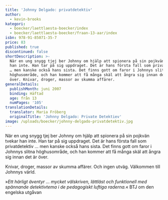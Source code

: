 ```yaml
---
title: 'Johnny Delgado: privatdetektiv'
author:
  - kevin-brooks
kategori:
  - boecker/laettlaesta-boecker/index
  - boecker/laettlaesta-boecker/fraan-13-aar/index
isbn: 978-91-85071-35-7
price: 83
published: true
discontinued: false
shortDescription: >-
  När en ung snygg tjej ber Johnny om hjälp att spionera på sin pojkvän tvekar
  han inte. Han tar på sig uppdraget. Det är hans första fall som privatdetektiv
  … men kanske också hans sista. Det finns gott om faror i Johnnys slitna
  höghusområde, och han kommer att få många skäl att ångra sig innan det är
  över. Knivar, droger, massor av skumma affärer.
generalDetails:
  publishMonth: juni 2007
  binding: Häftad
  age: från 13
  numPages: '105'
translationDetails:
  translator: Maria Fröberg
  originalTitle: 'Johnny Delgado: Private Detektiev'
image: /uploads/boecker/johnny-delgado-privatdetektiv.jpg
---
```

När en ung snygg tjej ber Johnny om hjälp att spionera på sin pojkvän tvekar han inte. Han tar på sig uppdraget. Det är hans första fall som privatdetektiv … men kanske också hans sista. Det finns gott om faror i Johnnys slitna höghusområde, och han kommer att få många skäl att ångra sig innan det är över.

Knivar, droger, massor av skumma affärer. Och ingen utväg. Välkommen till Johnnys värld.

»_Ett härligt äventyr … mycket välskriven, lättläst och funktionell med spännande detektivtema i de pedagogiskt luftiga raderna._« BTJ om den engelska utgåvan
